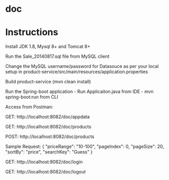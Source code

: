 # doc


# Instructions

Install JDK 1.8, Mysql 8+ and Tomcat 8+

Run the Sale_20140817.sql file from MySQL client

Change the MySQL username/password for Datasouce as per your local setup in product-service/src/main/resources/application.properties

Build product-service (mvn clean install)

Run the Spring-boot application 
    - Run Applicaiton.java from IDE
    - mvn spring-boot:run from CLI

Access from Postman:   

GET: http://localhost:8082/doc/appdata

GET: http://localhost:8082/doc/products

POST: http://localhost:8082/doc/products

Sample Request:
{
	"priceRange": "10-100",
	"pageIndex": 0,
	"pageSize": 20,
	"sortBy": "price",
	"searchKey": "Guess"
}

GET: http://localhost:8082/doc/login

GET: http://localhost:8082/doc/logout
 
